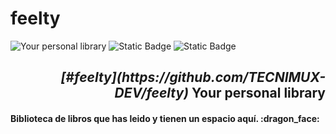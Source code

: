 # feelty

![Your personal library](https://github.com/user-attachments/assets/830b9e77-1c81-49af-8bae-6f0157051e59)
![Static Badge](https://img.shields.io/badge/Version-0.0.0-purple?style=for-the-badge)
![Static Badge](https://img.shields.io/badge/State-Building-orange?style=for-the-badge)
<h2 align="right"><em> [#feelty](https://github.com/TECNIMUX-DEV/feelty)</em> Your personal library</h2>
<h4>Biblioteca de libros que has leido y tienen un espacio aquí. :dragon_face:</h4>



